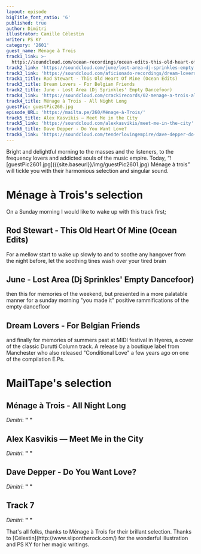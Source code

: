 ```yaml
---
layout: episode
bigTitle_font_ratio: '6'
published: true
author: Dimitri
illustrator: Camille Célestin
writer: PS KY
category: '2601'
guest_name: Ménage à Trois
track1_link: >-
  https://soundcloud.com/ocean-recordings/ocean-edits-this-old-heart-of-mine-rod-stewart
track2_link: 'https://soundcloud.com/june/lost-area-dj-sprinkles-empty'
track3_link: 'https://soundcloud.com/aficionado-recordings/dream-lovers-for-belgian-friends'
track1_title: Rod Stewart - This Old Heart Of Mine (Ocean Edits)
track3_title: Dream Lovers - For Belgian Friends
track2_title: June - Lost Area (Dj Sprinkles' Empty Dancefoor)
track4_link: 'https://soundcloud.com/crackirecords/02-menage-a-trois-all-night'
track4_title: Ménage à Trois - All Night Long
guestPic: guestPic260.jpg
episode_URL: 'https://mailta.pe/260/Ménage-à-Trois/'
track5_title: Alex Kasvikis — Meet Me in the City
track5_link: 'https://soundcloud.com/alexkasvikis/meet-me-in-the-city'
track6_title: Dave Depper - Do You Want Love?
track6_link: 'https://soundcloud.com/tenderlovingempire/dave-depper-do-you-want-love'
---
```

<p id="introduction">Bright and delightful morning to the masses and the listeners, to the frequency lovers and addicted souls of the music empire. Today, “![guestPic2601.jpg]({{site.baseurl}}/img/guestPic2601.jpg)
Ménage à trois” will tickle you with their harmonious selection and singular sound.</p>

# Ménage à Trois's selection

On a Sunday morning I would like to wake up with this track first;

## Rod Stewart - This Old Heart Of Mine (Ocean Edits)

For a mellow start to wake up slowly to and to soothe any hangover from the night before, let the soothing tines wash over your tired brain

## June - Lost Area (Dj Sprinkles' Empty Dancefoor)
then this for memories of the weekend, but presented in a more palatable manner for a sunday morning
"you made it" positive rammifications of the empty dancefloor

## Dream Lovers - For Belgian Friends
and finally for memories of summers past at MIDI festival in Hyeres, a cover of the classic Durutti Column track. A release by a boutique label from Manchester who also released "Conditional Love" a few years ago on one of the compilation E.Ps.

# MailTape's selection

## Ménage à Trois - All Night Long
_Dimitri_: **"** **"**

## Alex Kasvikis — Meet Me in the City
_Dimitri_: **"** **"**

## Dave Depper - Do You Want Love?
_Dimitri_: **"** **"**

## Track 7
_Dimitri_: **"** **"**


<p id="outroduction">That's all folks, thanks to Ménage à Trois for their brillant selection. Thanks to [Célestin](http://www.slipontherock.com/) for the wonderful illustration and PS KY for her magic writings.</p>
